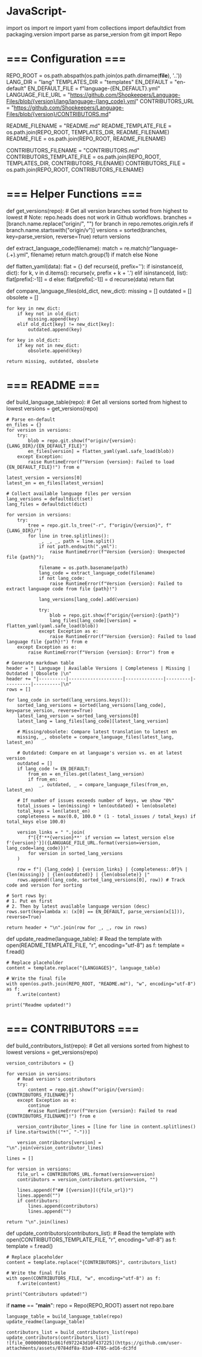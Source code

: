 # JavaScript-
import os
import re
import yaml
from collections import defaultdict
from packaging.version import parse as parse_version
from git import Repo

# === Configuration ===
REPO_ROOT = os.path.abspath(os.path.join(os.path.dirname(__file__), '..'))
LANG_DIR = "lang"
TEMPLATES_DIR = "templates"
EN_DEFAULT = "en-default"
EN_DEFAULT_FILE = f"language-{EN_DEFAULT}.yml"
LANGUAGE_FILE_URL = "https://github.com/Shopkeepers/Language-Files/blob/{version}/lang/language-{lang_code}.yml"
CONTRIBUTORS_URL = "https://github.com/Shopkeepers/Language-Files/blob/{version}/CONTRIBUTORS.md"

README_FILENAME = "README.md"
README_TEMPLATE_FILE = os.path.join(REPO_ROOT, TEMPLATES_DIR, README_FILENAME)
README_FILE = os.path.join(REPO_ROOT, README_FILENAME)

CONTRIBUTORS_FILENAME = "CONTRIBUTORS.md"
CONTRIBUTORS_TEMPLATE_FILE = os.path.join(REPO_ROOT, TEMPLATES_DIR, CONTRIBUTORS_FILENAME)
CONTRIBUTORS_FILE = os.path.join(REPO_ROOT, CONTRIBUTORS_FILENAME)

# === Helper Functions ===
def get_versions(repo):
    # Get all version branches sorted from highest to lowest
    # Note: repo.heads does not work in Github workflows.
    branches = [branch.name.replace("origin/", "") for branch in repo.remotes.origin.refs if branch.name.startswith("origin/v")]
    versions = sorted(branches, key=parse_version, reverse=True)
    return versions

def extract_language_code(filename):
    match = re.match(r"language-(.+)\.yml", filename)
    return match.group(1) if match else None

def flatten_yaml(data):
    flat = {}
    def recurse(d, prefix=''):
        if isinstance(d, dict):
            for k, v in d.items():
                recurse(v, prefix + k + '.')
        elif isinstance(d, list):
            flat[prefix[:-1]] = d
        else:
            flat[prefix[:-1]] = d
    recurse(data)
    return flat

def compare_language_files(old_dict, new_dict):
    missing = []
    outdated = []
    obsolete = []

    for key in new_dict:
        if key not in old_dict:
            missing.append(key)
        elif old_dict[key] != new_dict[key]:
            outdated.append(key)

    for key in old_dict:
        if key not in new_dict:
            obsolete.append(key)

    return missing, outdated, obsolete

# === README ===
def build_language_table(repo):
    # Get all versions sorted from highest to lowest
    versions = get_versions(repo)

    # Parse en-default
    en_files = {}
    for version in versions:
        try:
            blob = repo.git.show(f"origin/{version}:{LANG_DIR}/{EN_DEFAULT_FILE}")
            en_files[version] = flatten_yaml(yaml.safe_load(blob))
        except Exception:
            raise RuntimeError(f"Version {version}: Failed to load {EN_DEFAULT_FILE}!") from e

    latest_version = versions[0]
    latest_en = en_files[latest_version]

    # Collect available language files per version
    lang_versions = defaultdict(set)
    lang_files = defaultdict(dict)

    for version in versions:
        try:
            tree = repo.git.ls_tree("-r", f"origin/{version}", f"{LANG_DIR}/")
            for line in tree.splitlines():
                _, _, _, path = line.split()
                if not path.endswith(".yml"):
                    raise RuntimeError(f"Version {version}: Unexpected file {path}");

                filename = os.path.basename(path)
                lang_code = extract_language_code(filename)
                if not lang_code:
                    raise RuntimeError(f"Version {version}: Failed to extract language code from file {path}!")

                lang_versions[lang_code].add(version)

                try:
                    blob = repo.git.show(f"origin/{version}:{path}")
                    lang_files[lang_code][version] = flatten_yaml(yaml.safe_load(blob))
                except Exception as e:
                    raise RuntimeError(f"Version {version}: Failed to load language file {path}!") from e
        except Exception as e:
            raise RuntimeError(f"Version {version}: Error") from e

    # Generate markdown table
    header = "| Language | Available Versions | Completeness | Missing | Outdated | Obsolete |\n"
    header += "|----------|--------------------|--------------|---------|----------|----------|\n"
    rows = []

    for lang_code in sorted(lang_versions.keys()):
        sorted_lang_versions = sorted(lang_versions[lang_code], key=parse_version, reverse=True)
        latest_lang_version = sorted_lang_versions[0]
        latest_lang = lang_files[lang_code][latest_lang_version]

        # Missing/obsolete: Compare latest translation to latest en
        missing, _, obsolete = compare_language_files(latest_lang, latest_en)

        # Outdated: Compare en at language's version vs. en at latest version
        outdated = []
        if lang_code != EN_DEFAULT:
            from_en = en_files.get(latest_lang_version)
            if from_en:
                _, outdated, _ = compare_language_files(from_en, latest_en)

        # If number of issues exceeds number of keys, we show "0%"
        total_issues = len(missing) + len(outdated) + len(obsolete)
        total_keys = len(latest_en)
        completeness = max(0.0, 100.0 * (1 - total_issues / total_keys) if total_keys else 100.0)

        version_links = " ".join(
            f"[{f'**{version}**' if version == latest_version else f'{version}'}]({LANGUAGE_FILE_URL.format(version=version, lang_code=lang_code)})"
            for version in sorted_lang_versions
        )

        row = f"| {lang_code} | {version_links} | {completeness:.0f}% | {len(missing)} | {len(outdated)} | {len(obsolete)} |"
        rows.append((lang_code, sorted_lang_versions[0], row)) # Track code and version for sorting

    # Sort rows by:
    # 1. Put en first
    # 2. Then by latest available language version (desc)
    rows.sort(key=lambda x: (x[0] == EN_DEFAULT, parse_version(x[1])), reverse=True)

    return header + "\n".join(row for _, _, row in rows)

def update_readme(language_table):
    # Read the template
    with open(README_TEMPLATE_FILE, "r", encoding="utf-8") as f:
        template = f.read()

    # Replace placeholder
    content = template.replace("{LANGUAGES}", language_table)

    # Write the final file
    with open(os.path.join(REPO_ROOT, "README.md"), "w", encoding="utf-8") as f:
        f.write(content)

    print("Readme updated!")

# === CONTRIBUTORS ===

def build_contributors_list(repo):
    # Get all versions sorted from highest to lowest
    versions = get_versions(repo)

    version_contributors = {}

    for version in versions:
        # Read version's contributors
        try:
            content = repo.git.show(f"origin/{version}:{CONTRIBUTORS_FILENAME}")
        except Exception as e:
            continue
            #raise RuntimeError(f"Version {version}: Failed to read {CONTRIBUTORS_FILENAME}!") from e

        version_contributor_lines = [line for line in content.splitlines() if line.startswith(("*", "-"))]

        version_contributors[version] = "\n".join(version_contributor_lines)

    lines = []

    for version in versions:
        file_url = CONTRIBUTORS_URL.format(version=version)
        contributors = version_contributors.get(version, "")

        lines.append(f"## [{version}]({file_url})")
        lines.append("")
        if contributors:
            lines.append(contributors)
            lines.append("")

    return "\n".join(lines)

def update_contributors(contributors_list):
    # Read the template
    with open(CONTRIBUTORS_TEMPLATE_FILE, "r", encoding="utf-8") as f:
        template = f.read()

    # Replace placeholder
    content = template.replace("{CONTRIBUTORS}", contributors_list)

    # Write the final file
    with open(CONTRIBUTORS_FILE, "w", encoding="utf-8") as f:
        f.write(content)

    print("Contributors updated!")

if __name__ == "__main__":
    repo = Repo(REPO_ROOT)
    assert not repo.bare

    language_table = build_language_table(repo)
    update_readme(language_table)

    contributors_list = build_contributors_list(repo)
    update_contributors(contributors_list)
    ![file_0000000015c861fd972243d10f437225](https://github.com/user-attachments/assets/0784df8a-83a9-4785-ad16-dc3fd
